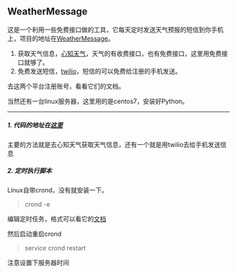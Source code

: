 ## WeatherMessage

这是一个利用一些免费接口做的工具，它每天定时发送天气预报的短信到你手机上，项目的地址在[WeatherMessage](https://github.com/supergithuber/WeatherMessage)。

1. 获取天气信息，[心知天气](https://www.seniverse.com/)，天气的有收费接口，也有免费接口，这里用免费接口就够了。
2. 免费发送短信，[twilio](https://www.twilio.com/)，短信的可以免费给注册的手机发送。

去这两个平台注册账号，看看它们的文档。

当然还有一台linux服务器，这里用的是centos7，安装好Python。

----

##### 1. 代码的地址在[这里](https://github.com/supergithuber/WeatherMessage/blob/master/weather.py)

主要的方法就是去心知天气获取天气信息，还有一个就是用twilio去给手机发送信息

##### 2. 定时执行脚本

Linux自带crond，没有就安装一下。

> crond -e

编辑定时任务，格式可以看它的[文档](https://linuxtools-rst.readthedocs.io/zh_CN/latest/tool/crontab.html)

然后启动重启crond

> service crond restart
 
注意设置下服务器时间
